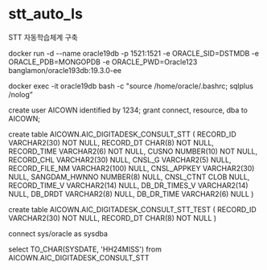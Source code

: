 # stt_auto_ls
STT 자동학습체계 구축


docker run -d --name oracle19db  -p 1521:1521  -e ORACLE_SID=DSTMDB -e ORACLE_PDB=MONGOPDB -e ORACLE_PWD=Oracle123 banglamon/oracle193db:19.3.0-ee

docker exec -it oracle19db bash -c "source /home/oracle/.bashrc; sqlplus /nolog” 

create user AICOWN identified by 1234;
grant connect, resource, dba to AICOWN;

create table AICOWN.AIC_DIGITADESK_CONSULT_STT
(
    RECORD_ID VARCHAR2(30) NOT NULL,
    RECORD_DT CHAR(8) NOT NULL,
    RECORD_TIME VARCHAR2(6) NOT NULL,
    CUSNO NUMBER(10) NOT NULL,
    RECORD_CHL VARCHAR2(30) NULL,
    CNSL_G VARCHAR2(5) NULL,
    RECORD_FILE_NM VARCHAR2(100) NULL,
    CNSL_APPKEY VARCHAR2(30) NULL,
    SANGDAM_HWNNO NUMBER(8) NULL,
    CNSL_CTNT CLOB NULL,
    RECORD_TIME_V VARCHAR2(14) NULL,
    DB_DR_TIMES_V VARCHAR2(14) NULL,
    DB_DRDT VARCHAR2(8) NULL,
    DB_DR_TIME VARCHAR2(6) NULL
)

create table AICOWN.AIC_DIGITADESK_CONSULT_STT_TEST
(
    RECORD_ID VARCHAR2(30) NOT NULL,
    RECORD_DT CHAR(8) NOT NULL
)

connect sys/oracle as sysdba

select TO_CHAR(SYSDATE, 'HH24MISS') from AICOWN.AIC_DIGITADESK_CONSULT_STT